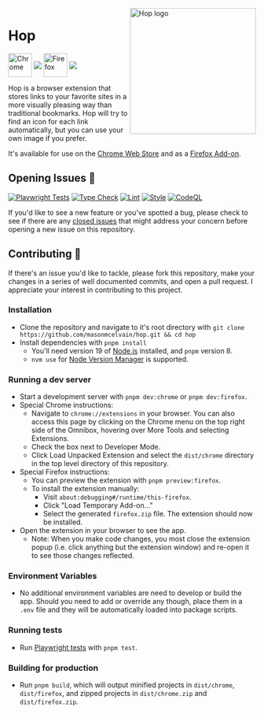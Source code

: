 <img align="right" width="256px" height="256px" alt="Hop logo" src="https://user-images.githubusercontent.com/52104630/138492652-531cc551-f07c-4e63-9146-3c9352d34847.png" />

# Hop

[link-chrome]: https://chrome.google.com/webstore/detail/hop/djdlkcbfbdebfaoakhnoienanaakgccd "Version published on Chrome Web Store"
[link-firefox]: https://addons.mozilla.org/en-US/firefox/addon/hop/ "Version published on Mozilla Add-ons"

[<img src="https://raw.githubusercontent.com/alrra/browser-logos/90fdf03c/src/chrome/chrome.svg" width="48" alt="Chrome" valign="middle">][link-chrome] [<img valign="middle" src="https://img.shields.io/chrome-web-store/v/djdlkcbfbdebfaoakhnoienanaakgccd.svg?label=%20">][link-chrome]
[<img src="https://raw.githubusercontent.com/alrra/browser-logos/90fdf03c/src/firefox/firefox.svg" width="48" alt="Firefox" valign="middle">][link-firefox] [<img valign="middle" src="https://img.shields.io/amo/v/hop.svg?label=%20">][link-firefox]

Hop is a browser extension that stores links to your favorite sites in a more visually pleasing way than traditional bookmarks. Hop will try to find an icon for each link automatically, but you can use your own image if you prefer.

It's available for use on the [Chrome Web Store](https://chrome.google.com/webstore/detail/hop/djdlkcbfbdebfaoakhnoienanaakgccd) and as a [Firefox Add-on](https://addons.mozilla.org/en-US/firefox/addon/hop/).

## Opening Issues 🥕

[![Playwright Tests](https://github.com/masonmcelvain/hop/actions/workflows/playwright.yml/badge.svg?branch=main)](https://github.com/masonmcelvain/hop/actions/workflows/playwright.yml)
[![Type Check](https://github.com/masonmcelvain/hop/actions/workflows/tsc.yml/badge.svg)](https://github.com/masonmcelvain/hop/actions/workflows/tsc.yml)
[![Lint](https://github.com/masonmcelvain/hop/actions/workflows/lint.yml/badge.svg)](https://github.com/masonmcelvain/hop/actions/workflows/lint.yml)
[![Style](https://github.com/masonmcelvain/hop/actions/workflows/style.yml/badge.svg)](https://github.com/masonmcelvain/hop/actions/workflows/style.yml)
[![CodeQL](https://github.com/masonmcelvain/hop/actions/workflows/codeql-analysis.yml/badge.svg?branch=main)](https://github.com/masonmcelvain/hop/actions/workflows/codeql-analysis.yml)

If you'd like to see a new feature or you've spotted a bug, please check to see if there are any [closed issues](https://github.com/masonmcelvain/hop/issues?q=is%3Aissue+is%3Aclosed) that might address your concern before opening a new issue on this repository.

## Contributing 🐰

If there's an issue you'd like to tackle, please fork this repository, make your changes in a series of well documented commits, and open a pull request. I appreciate your interest in contributing to this project.

### Installation

-  Clone the repository and navigate to it's root directory with `git clone https://github.com/masonmcelvain/hop.git && cd hop`
-  Install dependencies with `pnpm install`
   -  You'll need version 19 of [Node.js](https://nodejs.org/en/download/) installed, and `pnpm` version 8.
   -  `nvm use` for [Node Version Manager](https://github.com/nvm-sh/nvm) is supported.

### Running a dev server

-  Start a development server with `pnpm dev:chrome` or `pnpm dev:firefox`.
-  Special Chrome instructions:
   -  Navigate to `chrome://extensions` in your browser. You can also access this page by clicking on the Chrome menu on the top right side of the Omnibox, hovering over More Tools and selecting Extensions.
   -  Check the box next to Developer Mode.
   -  Click Load Unpacked Extension and select the `dist/chrome` directory in the top level directory of this repository.
-  Special Firefox instructions:
   -  You can preview the extension with `pnpm preview:firefox`.
   -  To install the extension manually:
      -  Visit `about:debugging#/runtime/this-firefox`.
      -  Click "Load Temporary Add-on..."
      -  Select the generated `firefox.zip` file. The extension should now be installed.
-  Open the extension in your browser to see the app.
   -  Note: When you make code changes, you most close the extension popup (i.e. click anything but the extension window) and re-open it to see those changes reflected.

### Environment Variables

-  No additional environment variables are need to develop or build the app. Should you need to add or override any though, place them in a `.env` file and they will be automatically loaded into package scripts.

### Running tests

-  Run [Playwright tests](https://playwright.dev/docs/intro) with `pnpm test`.

### Building for production

-  Run `pnpm build`, which will output minified projects in `dist/chrome`, `dist/firefox`, and zipped projects in `dist/chrome.zip` and `dist/firefox.zip`.

